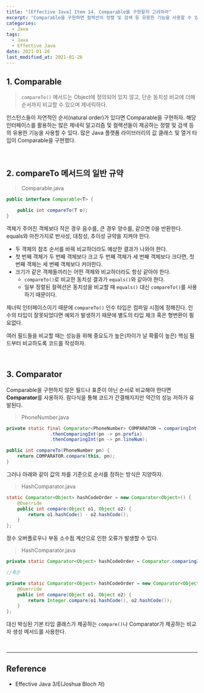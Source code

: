 ```yaml
---
title: "[Effective Java] Item 14. Comparable을 구현할지 고려하라"
excerpt: "Comparable을 구현하면 컬렉션의 정렬 및 검색 등 유용한 기능을 사용할 수 있다."
categories:
  - Java
tags:
  - Java
  - Effective Java
date: 2021-01-26
last_modified_at: 2021-01-26
---
```


## 1. Comparable

> ``compareTo()`` 메서드는 Object에 정의되어 있지 않고, 단순 동치성 비교에 더해 순서까지 비교할 수 있으며 제네릭하다.

인스턴스들이 자연적인 순서(natural order)가 있다면 Comparable을 구현하자. 해당 인터페이스를 활용하는 많은 제네릭 알고리즘 및 컬렉션들이 제공하는 정렬 및 검색 등의 유용한 기능을 사용할 수 있다. 많은 Java 플랫폼 라이브러리의 값 클래스 및 열거 타입이 Comparable을 구현했다.

<br>

## 2. compareTo 메서드의 일반 규약

> Comparable.java

```java
public interface Comparable<T> {

    public int compareTo(T o);
}
```

객체가 주어진 객체보다 작은 경우 음수를, 큰 경우 양수를, 같으면 0을 반환한다. equals와 마찬가지로 반사성, 대칭성, 추이성 규약을 지켜야 한다.

* 두 객체의 참조 순서를 바꿔 비교하더라도 예상한 결과가 나와야 한다.
* 첫 번째 객체가 두 번째 객체보다 크고 두 번째 객체가 세 번째 객체보다 크다면, 첫 번째 객체는 세 번째 객체보다 커야한다.
* 크기가 같은 객체들끼리는 어떤 객체와 비교하더라도 항상 같아야 한다.
  * ``compareTo()``로 비교한 동치성 결과가 ``equals()``와 같아야 한다.
  * 일부 정렬된 컬렉션은 동치성을 비교할 때 ``equals()`` 대신 ``compareTo()``를 사용하기 때문이다.

제너릭 인터페이스이기 때문에 ``compareTo()`` 인수 타입은 컴파일 시점에 정해진다. 인수의 타입이 잘못되었다면 예외가 발생하기 때문에 별도의 타입 체크 혹은 형변환이 필요없다.

여러 필드들을 비교할 때는 성능을 위해 중요도가 높은(차이가 날 확률이 높은) 핵심 필드부터 비교하도록 코드를 작성하자.

<br>

## 3. Comparator

Comparable을 구현하지 않은 필드나 표준이 아닌 순서로 비교해야 한다면 **Comparator**를 사용하자. 람다식을 통해 코드가 간결해지지만 약간의 성능 저하가 유발된다.

> PhoneNumber.java

```java
private static final Comparator<PhoneNumber> COMPARATOR = comparingInt((PhoneNumber pn) -> pn.areaCode)
                .thenComparingInt(pn -> pn.prefix)
                .thenComparingInt(pn -> pn.lineNum);

public int compareTo(PhoneNumber pn) {
    return COMPARATOR.compare(this, pn);
}
```

그러나 아래와 같이 값의 차를 기준으로 순서를 정하는 방식은 지양하자.

> HashComparator.java

```java
static Comparator<Object> hashCodeOrder = new Comparator<Object>() {
    @Override
    public int compare(Object o1, Object o2) {
        return o1.hashCode() - o2.hashCode();
    }
};
```

정수 오버플로우나 부동 소수점 계산으로 인한 오류가 발생할 수 있다.

> HashComparator.java

```java
private static Comparator<Object> hashCodeOrder = Comparator.comparingInt(Object::hashCode);

//혹은

private static Comparator<Object> hashCodeOrder = new Comparator<Object>() {
    @Override
    public int compare(Object o1, Object o2) {
        return Integer.compare(o1.hashCode(), o2.hashCode());
    }
};
```

대신 박싱된 기본 타입 클래스가 제공하는 ``compare()``나 Comparator가 제공하는 비교자 생성 메서드를 사용한다.

<br>

---

## Reference

* Effective Java 3/E(Joshua Bloch 저)
